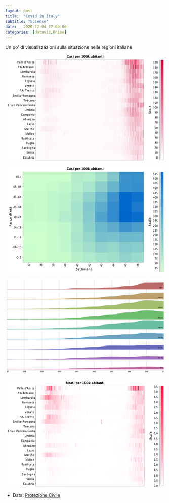 ```yaml
---
layout: post
title:  "Covid in Italy"
subtitle: "Science"
date:   2020-12-04 17:00:00
categories: [dataviz,Knime]
---
```


Un po' di visualizzazioni sulla situazione nelle regioni italiane

![Casi per 100k ab](https://raw.githubusercontent.com/sergiocima/Report-COVID-19/master/heat-map-regioni-casi.png)

![Casi per 100k ab per fasce d'età](https://raw.githubusercontent.com/sergiocima/Report-COVID-19/master/heat-map-regioni-casi-eta_per%20100k%20abitanti.png)

![Casi per 100k ab per fasce d'età, area graph](/file/covid_eta.png)

![Morti per 100k ab](https://raw.githubusercontent.com/sergiocima/Report-COVID-19/master/heat-map-regioni-morti.png)


- Data: [Protezione Civile][link-pdc]

[link-pdc]: https://github.com/pcm-dpc/COVID-19